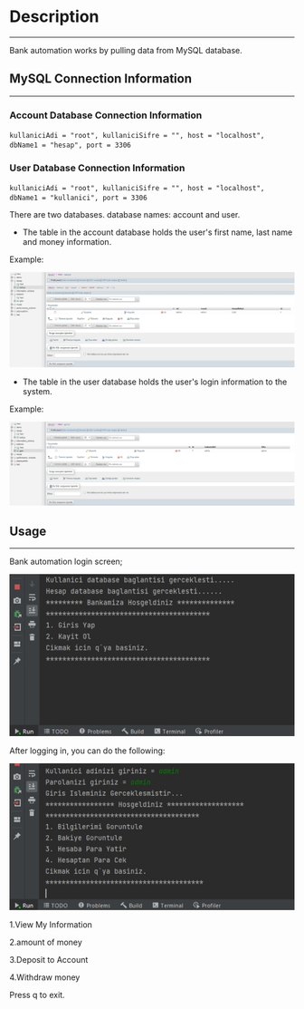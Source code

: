 # Description
***
Bank automation works by pulling data from MySQL database.

## MySQL Connection Information
***

### Account Database Connection Information
`kullaniciAdi = "root",
kullaniciSifre = "",
host = "localhost",
dbName1 = "hesap", port = 3306`
### User Database Connection Information
`kullaniciAdi = "root",
kullaniciSifre = "",
host = "localhost",
dbName1 = "kullanici", port = 3306`

There are two databases. database names: account and user.

- The table in the account database holds the user's first name, last name and money information.

Example:

![resim1](HesapBakiye.jpg)

- The table in the user database holds the user's login information to the system.

Example:

![resim2](KullaniciGiris.jpg)

## Usage
***
Bank automation login screen;

![You can login or register.](BankaGiris.jpg)

After logging in, you can do the following:

![transactions](BankaIslemler.jpg)

1.View My Information

2.amount of money

3.Deposit to Account

4.Withdraw money

Press q to exit.

